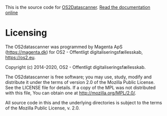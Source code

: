 This is the source code for [OS2Datascanner](https://os2datascanner.dk). [Read
the documentation online](https://os2datascanner.readthedocs.io/en/latest)


# Licensing

The OS2datascanner was programmed by Magenta ApS (https://magenta.dk) for OS2 -
Offentligt digitaliseringsfællesskab, https://os2.eu.

Copyright (c) 2014-2020, OS2 - Offentligt digitaliseringsfællesskab.

The OS2datascanner is free software; you may use, study, modify and distribute
it under the terms of version 2.0 of the Mozilla Public License. See the
LICENSE file for details. If a copy of the MPL was not distributed with this
file, You can obtain one at http://mozilla.org/MPL/2.0/.

All source code in this and the underlying directories is subject to the terms
of the Mozilla Public License, v. 2.0.
